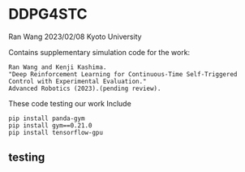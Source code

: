 # DDPG4STC
Ran Wang 2023/02/08 Kyoto University

Contains supplementary simulation code for the work:

```
Ran Wang and Kenji Kashima. 
"Deep Reinforcement Learning for Continuous-Time Self-Triggered Control with Experimental Evaluation." 
Advanced Robotics (2023).(pending review).
```

These code testing our work
Include

```
pip install panda-gym
pip install gym==0.21.0
pip install tensorflow-gpu
```

## testing
